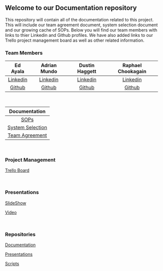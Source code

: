 ## Welcome to our Documentation repository

This repository will contain all of the documentation related to this project. This will include our team agreement document, system selection document and our growing cache of SOPs. Below you will find our team members with links to thier Linkedin and Github profiles. We have also added links to our Trello project management board as well as other related information.

### Team Members

| Ed Ayala | Adrian Mundo | Dustin Haggett | Raphael Chookagain |
|:----------------------:|:-----------------------:|:----------------------:|:----------------------:|
| [Linkedin](https://www.linkedin.com/in/eddie-ayala3/) | [Linkedin](http://linkedin.com/in/adrian-mundo) | [Linkedin](https://www.linkedin.com/in/dustinhaggett) | [Linkedin](https://www.linkedin.com/in/raphaelchookagian/) |
| [Github](https://github.com/EdMandoo1) | [Github](https://github.com/amundo1) | [Github](https://github.com/dustinhaggett) | [Github](https://github.com/cesarderio) |

<br>

| Documentation |
|:-----------------------:|
| [SOPs](https://github.com/knonsense/Documentation/tree/dev/SOPs) |
|  [System Selection](./SystemSelection.md) |
| [Team Agreement](./TeamAgreement.md) |

<br>

### Project Management

[Trello Board](https://trello.com/b/vUcQohwr/project-management)

<br>

### Presentations

[SlideShow](https://github.com/knonsense/Presentations/blob/main/TeamKnonSense.pdf)

[Video]()

<br>

### Repositories

[Documentation](https://github.com/knonsense/Documentation)

[Presentations](https://github.com/knonsense/Presentations)

[Scripts](https://github.com/knonsense/Scripts)
